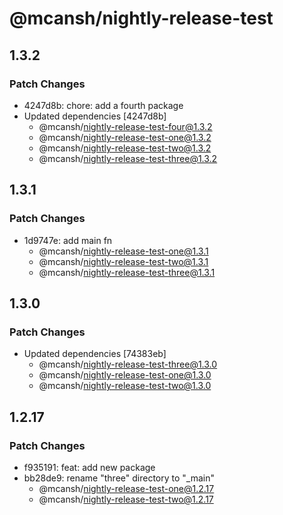 # @mcansh/nightly-release-test

## 1.3.2

### Patch Changes

- 4247d8b: chore: add a fourth package
- Updated dependencies [4247d8b]
  - @mcansh/nightly-release-test-four@1.3.2
  - @mcansh/nightly-release-test-one@1.3.2
  - @mcansh/nightly-release-test-two@1.3.2
  - @mcansh/nightly-release-test-three@1.3.2

## 1.3.1

### Patch Changes

- 1d9747e: add main fn
  - @mcansh/nightly-release-test-one@1.3.1
  - @mcansh/nightly-release-test-two@1.3.1
  - @mcansh/nightly-release-test-three@1.3.1

## 1.3.0

### Patch Changes

- Updated dependencies [74383eb]
  - @mcansh/nightly-release-test-three@1.3.0
  - @mcansh/nightly-release-test-one@1.3.0
  - @mcansh/nightly-release-test-two@1.3.0

## 1.2.17

### Patch Changes

- f935191: feat: add new package
- bb28de9: rename "three" directory to "\_main"
  - @mcansh/nightly-release-test-one@1.2.17
  - @mcansh/nightly-release-test-two@1.2.17
